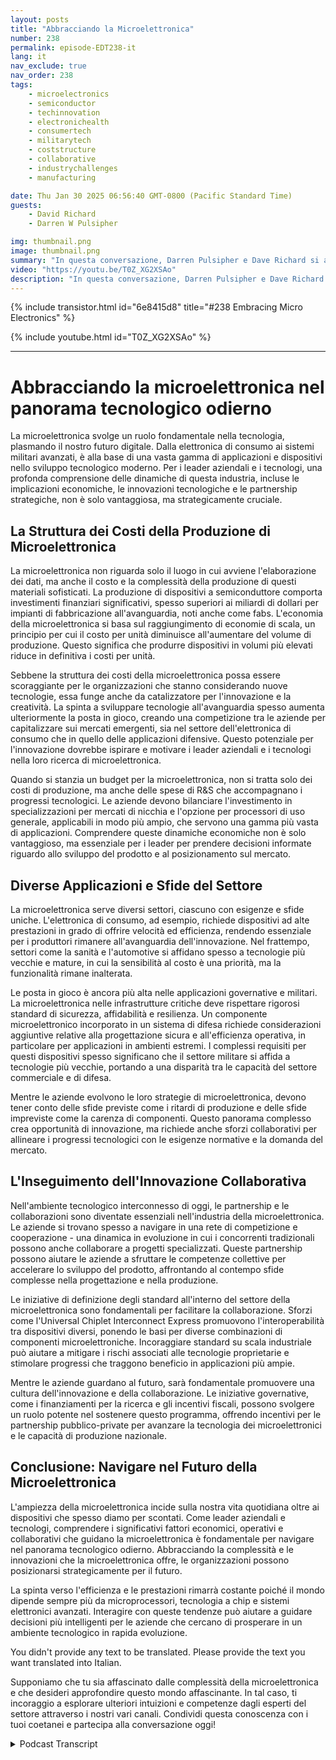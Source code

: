 ```yaml
---
layout: posts
title: "Abbracciando la Microelettronica"
number: 238
permalink: episode-EDT238-it
lang: it
nav_exclude: true
nav_order: 238
tags:
    - microelectronics
    - semiconductor
    - techinnovation
    - electronichealth
    - consumertech
    - militarytech
    - coststructure
    - collaborative
    - industrychallenges
    - manufacturing

date: Thu Jan 30 2025 06:56:40 GMT-0800 (Pacific Standard Time)
guests:
    - David Richard
    - Darren W Pulsipher

img: thumbnail.png
image: thumbnail.png
summary: "In questa conversazione, Darren Pulsipher e Dave Richard si addentrano nel complesso mondo della microelettronica, esplorando la sua importanza oltre i semplici CPU. Discutono dei vari tipi di microelettronica, dei fattori economici che influenzano la produzione, e delle sfide uniche che i settori governativi devono affrontare nell'adottare tecnologie avanzate. La discussione riguarda anche il concetto di co-opetizione nell'industria e l'importanza degli standard per l'interoperabilità, il che rassicura sul futuro dell'industria. La conversazione tocca inoltre il futuro della microelettronica e le iniziative governative come l'Act CHIPS."
video: "https://youtu.be/T0Z_XG2XSAo"
description: "In questa conversazione, Darren Pulsipher e Dave Richard si addentrano nel complesso mondo della microelettronica, esplorando la sua importanza oltre i semplici CPU. Discutono dei vari tipi di microelettronica, dei fattori economici che influenzano la produzione, e delle sfide uniche che i settori governativi devono affrontare nell'adottare tecnologie avanzate. La discussione riguarda anche il concetto di co-opetizione nell'industria e l'importanza degli standard per l'interoperabilità, il che rassicura sul futuro dell'industria. La conversazione tocca inoltre il futuro della microelettronica e le iniziative governative come l'Act CHIPS."
---
```


<div>
{% include transistor.html id="6e8415d8" title="#238 Embracing Micro Electronics" %}

{% include youtube.html id="T0Z_XG2XSAo" %}
</div>

---

# Abbracciando la microelettronica nel panorama tecnologico odierno

La microelettronica svolge un ruolo fondamentale nella tecnologia, plasmando il nostro futuro digitale. Dalla elettronica di consumo ai sistemi militari avanzati, è alla base di una vasta gamma di applicazioni e dispositivi nello sviluppo tecnologico moderno. Per i leader aziendali e i tecnologi, una profonda comprensione delle dinamiche di questa industria, incluse le implicazioni economiche, le innovazioni tecnologiche e le partnership strategiche, non è solo vantaggiosa, ma strategicamente cruciale.

## La Struttura dei Costi della Produzione di Microelettronica

La microelettronica non riguarda solo il luogo in cui avviene l'elaborazione dei dati, ma anche il costo e la complessità della produzione di questi materiali sofisticati. La produzione di dispositivi a semiconduttore comporta investimenti finanziari significativi, spesso superiori ai miliardi di dollari per impianti di fabbricazione all'avanguardia, noti anche come fabs. L'economia della microelettronica si basa sul raggiungimento di economie di scala, un principio per cui il costo per unità diminuisce all'aumentare del volume di produzione. Questo significa che produrre dispositivi in volumi più elevati riduce in definitiva i costi per unità.

Sebbene la struttura dei costi della microelettronica possa essere scoraggiante per le organizzazioni che stanno considerando nuove tecnologie, essa funge anche da catalizzatore per l'innovazione e la creatività. La spinta a sviluppare tecnologie all'avanguardia spesso aumenta ulteriormente la posta in gioco, creando una competizione tra le aziende per capitalizzare sui mercati emergenti, sia nel settore dell'elettronica di consumo che in quello delle applicazioni difensive. Questo potenziale per l'innovazione dovrebbe ispirare e motivare i leader aziendali e i tecnologi nella loro ricerca di microelettronica.

Quando si stanzia un budget per la microelettronica, non si tratta solo dei costi di produzione, ma anche delle spese di R&S che accompagnano i progressi tecnologici. Le aziende devono bilanciare l'investimento in specializzazioni per mercati di nicchia e l'opzione per processori di uso generale, applicabili in modo più ampio, che servono una gamma più vasta di applicazioni. Comprendere queste dinamiche economiche non è solo vantaggioso, ma essenziale per i leader per prendere decisioni informate riguardo allo sviluppo del prodotto e al posizionamento sul mercato.

## Diverse Applicazioni e Sfide del Settore

La microelettronica serve diversi settori, ciascuno con esigenze e sfide uniche. L'elettronica di consumo, ad esempio, richiede dispositivi ad alte prestazioni in grado di offrire velocità ed efficienza, rendendo essenziale per i produttori rimanere all'avanguardia dell'innovazione. Nel frattempo, settori come la sanità e l'automotive si affidano spesso a tecnologie più vecchie e mature, in cui la sensibilità al costo è una priorità, ma la funzionalità rimane inalterata.

Le posta in gioco è ancora più alta nelle applicazioni governative e militari. La microelettronica nelle infrastrutture critiche deve rispettare rigorosi standard di sicurezza, affidabilità e resilienza. Un componente microelettronico incorporato in un sistema di difesa richiede considerazioni aggiuntive relative alla progettazione sicura e all'efficienza operativa, in particolare per applicazioni in ambienti estremi. I complessi requisiti per questi dispositivi spesso significano che il settore militare si affida a tecnologie più vecchie, portando a una disparità tra le capacità del settore commerciale e di difesa.

Mentre le aziende evolvono le loro strategie di microelettronica, devono tener conto delle sfide previste come i ritardi di produzione e delle sfide impreviste come la carenza di componenti. Questo panorama complesso crea opportunità di innovazione, ma richiede anche sforzi collaborativi per allineare i progressi tecnologici con le esigenze normative e la domanda del mercato.

## L'Inseguimento dell'Innovazione Collaborativa

Nell'ambiente tecnologico interconnesso di oggi, le partnership e le collaborazioni sono diventate essenziali nell'industria della microelettronica. Le aziende si trovano spesso a navigare in una rete di competizione e cooperazione - una dinamica in evoluzione in cui i concorrenti tradizionali possono anche collaborare a progetti specializzati. Queste partnership possono aiutare le aziende a sfruttare le competenze collettive per accelerare lo sviluppo del prodotto, affrontando al contempo sfide complesse nella progettazione e nella produzione.

Le iniziative di definizione degli standard all'interno del settore della microelettronica sono fondamentali per facilitare la collaborazione. Sforzi come l'Universal Chiplet Interconnect Express promuovono l'interoperabilità tra dispositivi diversi, ponendo le basi per diverse combinazioni di componenti microelettroniche. Incoraggiare standard su scala industriale può aiutare a mitigare i rischi associati alle tecnologie proprietarie e stimolare progressi che traggono beneficio in applicazioni più ampie.

Mentre le aziende guardano al futuro, sarà fondamentale promuovere una cultura dell'innovazione e della collaborazione. Le iniziative governative, come i finanziamenti per la ricerca e gli incentivi fiscali, possono svolgere un ruolo potente nel sostenere questo programma, offrendo incentivi per le partnership pubblico-private per avanzare la tecnologia dei microelettronici e le capacità di produzione nazionale.

## Conclusione: Navigare nel Futuro della Microelettronica

L'ampiezza della microelettronica incide sulla nostra vita quotidiana oltre ai dispositivi che spesso diamo per scontati. Come leader aziendali e tecnologi, comprendere i significativi fattori economici, operativi e collaborativi che guidano la microelettronica è fondamentale per navigare nel panorama tecnologico odierno. Abbracciando la complessità e le innovazioni che la microelettronica offre, le organizzazioni possono posizionarsi strategicamente per il futuro.

La spinta verso l'efficienza e le prestazioni rimarrà costante poiché il mondo dipende sempre più da microprocessori, tecnologia a chip e sistemi elettronici avanzati. Interagire con queste tendenze può aiutare a guidare decisioni più intelligenti per le aziende che cercano di prosperare in un ambiente tecnologico in rapida evoluzione.

You didn't provide any text to be translated. Please provide the text you want translated into Italian.

Supponiamo che tu sia affascinato dalle complessità della microelettronica e che desideri approfondire questo mondo affascinante. In tal caso, ti incoraggio a esplorare ulteriori intuizioni e competenze dagli esperti del settore attraverso i nostri vari canali. Condividi questa conoscenza con i tuoi coetanei e partecipa alla conversazione oggi!



<details>
<summary> Podcast Transcript </summary>

<p></p>

</details>
